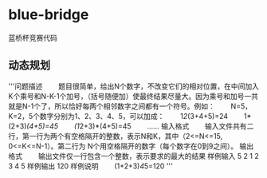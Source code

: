 # blue-bridge

蓝桥杯竞赛代码

## 动态规划

'''问题描述
　　题目很简单，给出N个数字，不改变它们的相对位置，在中间加入K个乘号和N-K-1个加号，（括号随便加）使最终结果尽量大。因为乘号和加号一共就是N-1个了，所以恰好每两个相邻数字之间都有一个符号。例如：
　　N=5，K=2，5个数字分别为1、2、3、4、5，可以加成：
　　1*2*(3+4+5)=24
　　1*(2+3)*(4+5)=45
　　(1*2+3)*(4+5)=45
　　……
输入格式
　　输入文件共有二行，第一行为两个有空格隔开的整数，表示N和K，其中（2<=N<=15, 0<=K<=N-1）。第二行为 N个用空格隔开的数字（每个数字在0到9之间）。
输出格式
　　输出文件仅一行包含一个整数，表示要求的最大的结果
样例输入
5 2
1 2 3 4 5
样例输出
120
样例说明
　　(1+2+3)*4*5=120
'''
